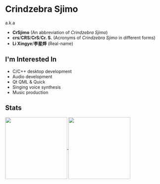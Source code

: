 # Crindzebra Sjimo

a.k.a
- **CrSjimo** (An abbreviation of *Crindzebra Sjimo*)
- **crs**/**CRS**/**CrS**/**Cr. S.** (Acronyms of *Crindzebra Sjimo* in different forms)
- **Li Xingye**/**李星烨** (Real-name)

## I'm Interested In

- C/C++ desktop development
- Audio development
- Qt QML & Quick
- Singing voice synthesis
- Music production

## Stats

<a href="https://github.com/anuraghazra/github-readme-stats">
  <img height=200 align="center" src="https://github-readme-stats.vercel.app/api?username=CrSjimo" />
</a>
<a href="https://github.com/anuraghazra/github-readme-stats">
  <img height=200 align="center" src="https://github-readme-stats.vercel.app/api/top-langs?username=CrSjimo&layout=compact&langs_count=8&card_width=320" />
</a>
